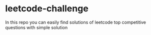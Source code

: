 # leetcode-challenge
In this repo you can easily find solutions of leetcode top competitive questions with simple solution
